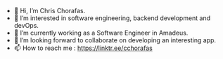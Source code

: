 - 👋 Hi, I’m Chris Chorafas. 
- 👀 I’m interested in software engineering, backend development and devOps. 
- 🌱 I’m currently working as a Software Engineer in Amadeus. 
- 💞️ I’m looking forward to collaborate on developing an interesting app. 
- 📫 How to reach me : https://linktr.ee/cchorafas

<!---
Coraface/Coraface is a ✨ special ✨ repository because its `README.md` (this file) appears on your GitHub profile.
You can click the Preview link to take a look at your changes.
--->
